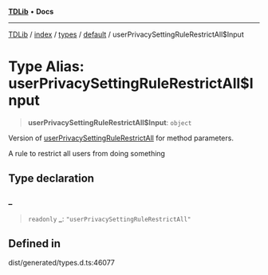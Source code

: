 [**TDLib**](../../../../../../README.md) • **Docs**

***

[TDLib](../../../../../../modules.md) / [index](../../../../../README.md) / [types](../../../README.md) / [default](../README.md) / userPrivacySettingRuleRestrictAll$Input

# Type Alias: userPrivacySettingRuleRestrictAll$Input

> **userPrivacySettingRuleRestrictAll$Input**: `object`

Version of [userPrivacySettingRuleRestrictAll](userPrivacySettingRuleRestrictAll.md) for method parameters.

A rule to restrict all users from doing something

## Type declaration

### \_

> `readonly` **\_**: `"userPrivacySettingRuleRestrictAll"`

## Defined in

dist/generated/types.d.ts:46077

